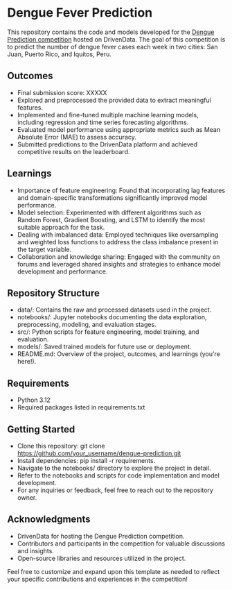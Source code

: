 # Dengue Fever Prediction

This repository contains the code and models developed for the [Dengue Prediction competition](https://www.drivendata.org/competitions/44/dengai-predicting-disease-spread/page/80/) hosted on DrivenData. The goal of this competition is to predict the number of dengue fever cases each week in two cities: San Juan, Puerto Rico, and Iquitos, Peru.

## Outcomes

- Final submission score: XXXXX
- Explored and preprocessed the provided data to extract meaningful features.
- Implemented and fine-tuned multiple machine learning models, including regression and time series forecasting algorithms.
- Evaluated model performance using appropriate metrics such as Mean Absolute Error (MAE) to assess accuracy.
- Submitted predictions to the DrivenData platform and achieved competitive results on the leaderboard.

## Learnings

- Importance of feature engineering: Found that incorporating lag features and domain-specific transformations significantly improved model performance.
- Model selection: Experimented with different algorithms such as Random Forest, Gradient Boosting, and LSTM to identify the most suitable approach for the task.
- Dealing with imbalanced data: Employed techniques like oversampling and weighted loss functions to address the class imbalance present in the target variable.
- Collaboration and knowledge sharing: Engaged with the community on forums and leveraged shared insights and strategies to enhance model development and performance.

## Repository Structure

- data/: Contains the raw and processed datasets used in the project.
- notebooks/: Jupyter notebooks documenting the data exploration, preprocessing, modeling, and evaluation stages.
- src/: Python scripts for feature engineering, model training, and evaluation.
- models/: Saved trained models for future use or deployment.
- README.md: Overview of the project, outcomes, and learnings (you're here!).

## Requirements

- Python 3.12
- Required packages listed in requirements.txt

## Getting Started

- Clone this repository: git clone https://github.com/your_username/dengue-prediction.git
- Install dependencies: pip install -r requirements.
- Navigate to the notebooks/ directory to explore the project in detail.
- Refer to the notebooks and scripts for code implementation and model development.
- For any inquiries or feedback, feel free to reach out to the repository owner.

## Acknowledgments

- DrivenData for hosting the Dengue Prediction competition.
- Contributors and participants in the competition for valuable discussions and insights.
- Open-source libraries and resources utilized in the project.

Feel free to customize and expand upon this template as needed to reflect your specific contributions and experiences in the competition!